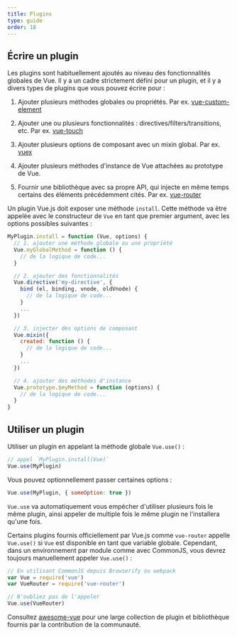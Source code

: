 ```yaml
---
title: Plugins
type: guide
order: 18
---
```


## Écrire un plugin

Les plugins sont habituellement ajoutés au niveau des fonctionnalités globales de Vue. Il y a un cadre strictement défini pour un plugin, et il y a divers types de plugins que vous pouvez écrire pour :

1. Ajouter plusieurs méthodes globales ou propriétés. Par ex. [vue-custom-element](https://github.com/karol-f/vue-custom-element)

2. Ajouter une ou plusieurs fonctionnalités : directives/filters/transitions, etc. Par ex. [vue-touch](https://github.com/vuejs/vue-touch)

3. Ajouter plusieurs options de composant avec un mixin global. Par ex. [vuex](https://github.com/vuejs/vuex)

4. Ajouter plusieurs méthodes d'instance de Vue attachées au prototype de Vue.

5. Fournir une bibliothèque avec sa propre API, qui injecte en même temps certains des éléments précédemment cités. Par ex. [vue-router](https://github.com/vuejs/vue-router)

Un plugin Vue.js doit exposer une méthode `install`. Cette méthode va être appelée avec le constructeur de `Vue` en tant que premier argument, avec les options possibles suivantes :

``` js
MyPlugin.install = function (Vue, options) {
  // 1. ajouter une méthode globale ou une propriété
  Vue.myGlobalMethod = function () {
    // de la logique de code...
  }

  // 2. ajouter des fonctionnalités
  Vue.directive('my-directive', {
    bind (el, binding, vnode, oldVnode) {
      // de la logique de code...
    }
    ...
  })

  // 3. injecter des options de composant
  Vue.mixin({
    created: function () {
      // de la logique de code...
    }
    ...
  })

  // 4. ajouter des méthodes d'instance
  Vue.prototype.$myMethod = function (options) {
    // de la logique de code...
  }
}
```

## Utiliser un plugin

Utiliser un plugin en appelant la méthode globale `Vue.use()` :

``` js
// appel `MyPlugin.install(Vue)`
Vue.use(MyPlugin)
```

Vous pouvez optionnellement passer certaines options :

``` js
Vue.use(MyPlugin, { someOption: true })
```

`Vue.use` va automatiquement vous empécher d'utiliser plusieurs fois le même plugin, ainsi appeler de multiple fois le même plugin ne l'installera qu'une fois.

Certains plugins fournis officiellement par Vue.js comme `vue-router` appelle `Vue.use()` si `Vue` est disponible en tant que variable globale. Cependant, dans un environnement par module comme avec CommonJS, vous devrez toujours manuellement appeler `Vue.use()` :

``` js
// En utilisant CommonJS depuis Browserify ou webpack
var Vue = require('vue')
var VueRouter = require('vue-router')

// N'oubliez pas de l'appeler
Vue.use(VueRouter)
```

Consultez [awesome-vue](https://github.com/vuejs/awesome-vue#components--libraries) pour une large collection de plugin et bibliothèque fournis par la contribution de la communauté.
